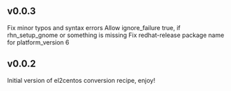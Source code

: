 ## v0.0.3

  Fix minor typos and syntax errors
  Allow ignore_failure true, if rhn_setup_gnome or something is missing
  Fix redhat-release package name for platform_version 6

## v0.0.2

  Initial version of el2centos conversion recipe, enjoy!
